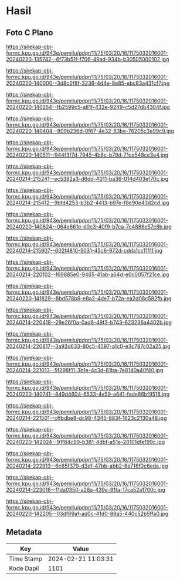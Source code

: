 # Hasil

## Foto C Plano

https://sirekap-obj-formc.kpu.go.id/943e/pemilu/pdpr/11/75/03/20/16/1175032016001-20240220-135742--6f73b51f-f706-49ad-934b-b30505000102.jpg

https://sirekap-obj-formc.kpu.go.id/943e/pemilu/pdpr/11/75/03/20/16/1175032016001-20240220-140000--3d8c0f8f-3236-4d4e-8e85-ebc83a431cf7.jpg

https://sirekap-obj-formc.kpu.go.id/943e/pemilu/pdpr/11/75/03/20/16/1175032016001-20240220-140254--fb2599c5-a81f-432e-9249-c5d27db4304f.jpg

https://sirekap-obj-formc.kpu.go.id/943e/pemilu/pdpr/11/75/03/20/16/1175032016001-20240220-140404--809b236d-0f67-4e32-83be-76205c3e99c9.jpg

https://sirekap-obj-formc.kpu.go.id/943e/pemilu/pdpr/11/75/03/20/16/1175032016001-20240220-140511--944f3f7d-7945-4b8c-b79d-71ce548ce3e4.jpg

https://sirekap-obj-formc.kpu.go.id/943e/pemilu/pdpr/11/75/03/20/16/1175032016001-20240214-215241--ec5382a3-d6dd-4011-ba36-014d403ef70c.jpg

https://sirekap-obj-formc.kpu.go.id/943e/pemilu/pdpr/11/75/03/20/16/1175032016001-20240214-215412--9bfd4253-b3b2-4413-b97e-f8e90e43d2cd.jpg

https://sirekap-obj-formc.kpu.go.id/943e/pemilu/pdpr/11/75/03/20/16/1175032016001-20240220-140624--064e661e-d0c3-40f9-b7ca-7c4886e57e8b.jpg

https://sirekap-obj-formc.kpu.go.id/943e/pemilu/pdpr/11/75/03/20/16/1175032016001-20240214-215907--602f4810-5031-45c6-972d-cdda1cc1111f.jpg

https://sirekap-obj-formc.kpu.go.id/943e/pemilu/pdpr/11/75/03/20/16/1175032016001-20240214-220102--f69885e0-9465-41ab-a64d-e0c0057f21ce.jpg

https://sirekap-obj-formc.kpu.go.id/943e/pemilu/pdpr/11/75/03/20/16/1175032016001-20240220-141829--8bd578b9-e8a2-4de7-b72a-ea2d08c582fb.jpg

https://sirekap-obj-formc.kpu.go.id/943e/pemilu/pdpr/11/75/03/20/16/1175032016001-20240214-220418--29e26f0a-0ad8-49f3-b743-623236a4402b.jpg

https://sirekap-obj-formc.kpu.go.id/943e/pemilu/pdpr/11/75/03/20/16/1175032016001-20240214-220817--3a92d633-80c5-4597-a1c0-e3c787c02a25.jpg

https://sirekap-obj-formc.kpu.go.id/943e/pemilu/pdpr/11/75/03/20/16/1175032016001-20240214-221013--5f298f11-3b1e-4c3d-81ba-7e8140a40f40.jpg

https://sirekap-obj-formc.kpu.go.id/943e/pemilu/pdpr/11/75/03/20/16/1175032016001-20240220-140741--849d4604-6533-4e59-a641-fade86bf9518.jpg

https://sirekap-obj-formc.kpu.go.id/943e/pemilu/pdpr/11/75/03/20/16/1175032016001-20240214-221501--cffbdbe8-dc98-4345-883f-1623c2130a48.jpg

https://sirekap-obj-formc.kpu.go.id/943e/pemilu/pdpr/11/75/03/20/16/1175032016001-20240220-142024--91f84c99-b381-4dbf-a51e-28101dfe199c.jpg

https://sirekap-obj-formc.kpu.go.id/943e/pemilu/pdpr/11/75/03/20/16/1175032016001-20240214-222913--6c65f379-d3df-47bb-abb2-8e716f0c6eda.jpg

https://sirekap-obj-formc.kpu.go.id/943e/pemilu/pdpr/11/75/03/20/16/1175032016001-20240214-223016--11da0350-a28a-439e-91fa-17ca52a1700c.jpg

https://sirekap-obj-formc.kpu.go.id/943e/pemilu/pdpr/11/75/03/20/16/1175032016001-20240220-142205--03df69af-ad0c-41d0-88a5-440c52b5ffa0.jpg


## Metadata

| Key        | Value               |
| ---------- | ------------------- |
| Time Stamp | 2024-02-21 11:03:31 |
| Kode Dapil | 1101                |



